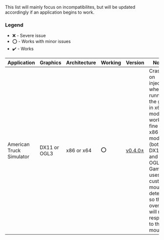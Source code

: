 This list will mainly focus on incompatibilites, but will be updated accordingly if an application begins to work.

### Legend
- :x: - Severe issue
- :o: - Works with minor issues
- :heavy_check_mark: - Works

| Application | Graphics | Architecture | Working | Version | Notes |
|---|---|---|---|---|---|
| American Truck Simulator | DX11 or OGL3 | x86 or x64 | :o: | [v0.4.0±][v0.3.0] | Crashes on injection when running the game in x64 mode, works fine in x86 mode (both DX11 and OGL3); Game uses custom mouse detection so the overlay will not respond to the mouse |

<!-- Quick links -->
[v0.3.0]: https://github.com/BttrDrgn/radio.garten/releases/tag/v0.3.0
[v0.4.0]: https://github.com/BttrDrgn/radio.garten/releases/tag/v0.4.0